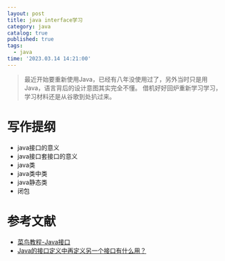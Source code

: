 ```yaml
---
layout: post
title: java interface学习
category: java
catalog: true
published: true
tags:
  - java
time: '2023.03.14 14:21:00'
---
```

> 最近开始要重新使用Java，已经有八年没使用过了，另外当时只是用Java，语言背后的设计意图其实完全不懂。
> 借机好好回炉重新学习学习，学习材料还是从谷歌到处扒过来。

# 写作提纲
- java接口的意义
- java接口套接口的意义
- java类
- java类中类
- java静态类
- 闭包
# 参考文献
- [菜鸟教程-Java接口](https://www.runoob.com/java/java-interfaces.html)
- [Java的接口定义中再定义另一个接口有什么用？](https://www.zhihu.com/question/47633768)